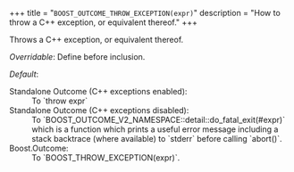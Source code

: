 +++
title = "`BOOST_OUTCOME_THROW_EXCEPTION(expr)`"
description = "How to throw a C++ exception, or equivalent thereof."
+++

Throws a C++ exception, or equivalent thereof.

*Overridable*: Define before inclusion.

*Default*:<dl>
<dt>Standalone Outcome (C++ exceptions enabled):
<dd>To `throw expr`
<dt>Standalone Outcome (C++ exceptions disabled):
<dd>To `BOOST_OUTCOME_V2_NAMESPACE::detail::do_fatal_exit(#expr)` which is a function which prints a useful error message including a stack backtrace (where available) to `stderr` before calling `abort()`.
<dt>Boost.Outcome:
<dd>To `BOOST_THROW_EXCEPTION(expr)`.
</dl>
